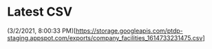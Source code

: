 # Latest CSV 
(3/2/2021, 8:00:33 PM)[https://storage.googleapis.com/ptdp-staging.appspot.com/exports/company_facilities_1614733231475.csv]
